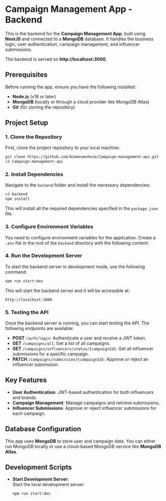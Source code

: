# Campaign Management App - Backend

This is the backend for the **Campaign Management App**, built using **NestJS** and connected to a **MongoDB** database. It handles the business logic, user authentication, campaign management, and influencer submissions.

The backend is served on **http://localhost:3000**.

## Prerequisites

Before running the app, ensure you have the following installed:

- **Node.js** (v18 or later)
- **MongoDB** (locally or through a cloud provider like MongoDB Atlas)
- **Git** (for cloning the repository)

## Project Setup

### 1. Clone the Repository

First, clone the project repository to your local machine:

```bash
git clone https://github.com/Aimeeumuhoza/Campaign-management-api.git
cd Campaign-management-api
```

### 2. Install Dependencies

Navigate to the `backend` folder and install the necessary dependencies:

```bash
cd backend
npm install
```

This will install all the required dependencies specified in the `package.json` file.

### 3. Configure Environment Variables

You need to configure environment variables for the application. Create a `.env` file in the root of the `backend` directory with the following content:


### 4. Run the Development Server

To start the backend server in development mode, use the following command:

```bash
npm run start:dev
```

This will start the backend server and it will be accessible at:

```
http://localhost:3000
```

### 5. Testing the API

Once the backend server is running, you can start testing the API. The following endpoints are available:

- **POST** `/auth/login`: Authenticate a user and receive a JWT token.
- **GET** `/campaigns/all`: Get a list of all campaigns.
- **GET** `/campaigns/influencers/status/{campaignId}`: Get all influencer submissions for a specific campaign.
- **PATCH** `/campaigns/submission/{campaignId}`: Approve or reject an influencer submission.

## Key Features

- **User Authentication**: JWT-based authentication for both influencers and brands.
- **Campaign Management**: Manage campaigns and retrieve submissions.
- **Influencer Submissions**: Approve or reject influencer submissions for each campaign.

## Database Configuration

This app uses **MongoDB** to store user and campaign data. You can either run MongoDB locally or use a cloud-based MongoDB service like **MongoDB Atlas**.

## Development Scripts

- **Start Development Server**:  
  Start the local development server:
  ```bash
  npm run start:dev
  ```

